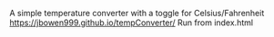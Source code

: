 A simple temperature converter with a toggle for Celsius/Fahrenheit
https://jbowen999.github.io/tempConverter/
Run from index.html
